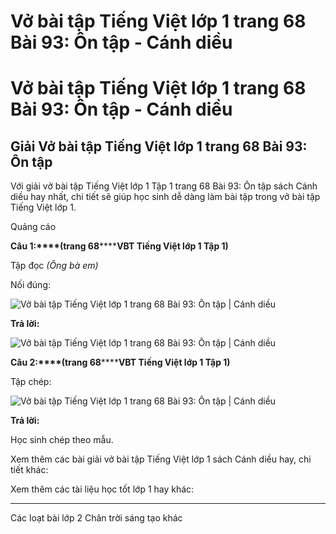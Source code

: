 # Vở bài tập Tiếng Việt lớp 1 trang 68 Bài 93: Ôn tập - Cánh diều

# Vở bài tập Tiếng Việt lớp 1 trang 68 Bài 93: Ôn tập - Cánh diều

## Giải Vở bài tập Tiếng Việt lớp 1 trang 68 Bài 93: Ôn tập

Với giải vở bài tập Tiếng Việt lớp 1 Tập 1 trang 68 Bài 93: Ôn tập sách Cánh diều hay nhất, chi tiết sẽ giúp học sinh dễ dàng làm bài tập trong vở bài tập Tiếng Việt lớp 1.

Quảng cáo

**Câu 1:****(trang 68********VBT Tiếng Việt lớp 1 Tập 1)**

Tập đọc _(Ông bà em)_

Nối đúng:

![Vở bài tập Tiếng Việt lớp 1 trang 68 Bài 93: Ôn tập | Cánh diều](https://www.vietjack.com/vbt-tieng-viet-1-cd/images/bai-93-on-tap-87662.png)

**Trả lời:**

![Vở bài tập Tiếng Việt lớp 1 trang 68 Bài 93: Ôn tập | Cánh diều](https://www.vietjack.com/vbt-tieng-viet-1-cd/images/bai-93-on-tap-87665.png)

**Câu 2:****(trang 68********VBT Tiếng Việt lớp 1 Tập 1)**

Tập chép:

![Vở bài tập Tiếng Việt lớp 1 trang 68 Bài 93: Ôn tập | Cánh diều](https://www.vietjack.com/vbt-tieng-viet-1-cd/images/bai-93-on-tap-87664.png)

**Trả lời:**

Học sinh chép theo mẫu. 

Xem thêm các bài giải vở bài tập Tiếng Việt lớp 1 sách Cánh diều hay, chi tiết khác:

Xem thêm các tài liệu học tốt lớp 1 hay khác:

* * *

Các loạt bài lớp 2 Chân trời sáng tạo khác
